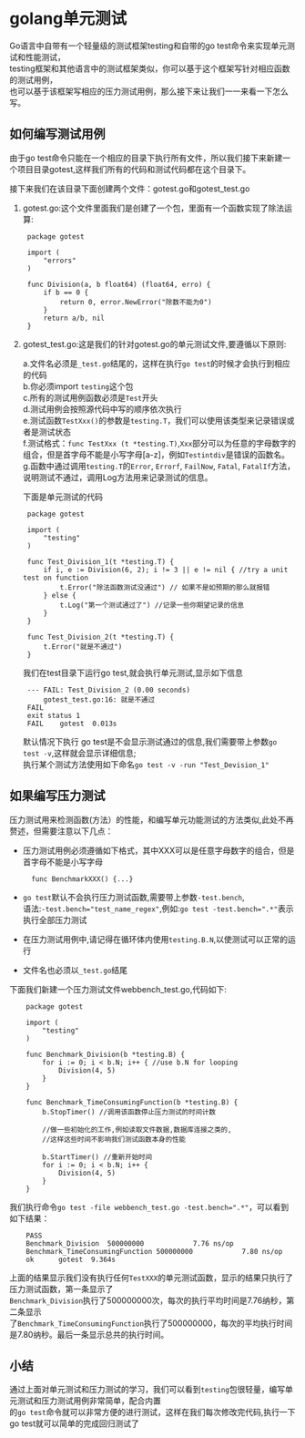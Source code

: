 # golang单元测试

Go语言中自带有一个轻量级的测试框架testing和自带的go test命令来实现单元测试和性能测试，  
testing框架和其他语言中的测试框架类似，你可以基于这个框架写针对相应函数的测试用例，  
也可以基于该框架写相应的压力测试用例，那么接下来让我们一一来看一下怎么写。


## 如何编写测试用例
由于go test命令只能在一个相应的目录下执行所有文件，所以我们接下来新建一个项目目录gotest,这样我们所有的代码和测试代码都在这个目录下。

接下来我们在该目录下面创建两个文件：gotest.go和gotest_test.go

1. gotest.go:这个文件里面我们是创建了一个包，里面有一个函数实现了除法运算:
    
        package gotest
        
        import (
            "errors"
        )
        
        func Division(a, b float64) (float64, erro) {
            if b == 0 {
                return 0, error.NewError("除数不能为0")
            }
            return a/b, nil
        }
    
2. gotest_test.go:这是我们的针对gotest.go的单元测试文件,要遵循以下原则:
    
    
    a.文件名必须是`_test.go`结尾的，这样在执行`go test`的时候才会执行到相应的代码  
    b.你必须import `testing`这个包  
    c.所有的测试用例函数必须是`Test`开头  
    d.测试用例会按照源代码中写的顺序依次执行  
    e.测试函数`TestXxx()`的参数是`testing.T`，我们可以使用该类型来记录错误或者是测试状态  
    f.测试格式：`func TestXxx (t *testing.T)`,`Xxx`部分可以为任意的字母数字的组合，但是首字母不能是小写字母[a-z]，例如`Testintdiv`是错误的函数名。  
    g.函数中通过调用`testing.T`的`Error`, `Errorf`, `FailNow`, `Fatal`, `FatalIf`方法，说明测试不通过，调用Log方法用来记录测试的信息。  
     
    下面是单元测试的代码
    
        package gotest
        
        import (
            "testing"
        )
        
        func Test_Division_1(t *testing.T) {
            if i, e := Division(6, 2); i != 3 || e != nil { //try a unit test on function
                t.Error("除法函数测试没通过") // 如果不是如预期的那么就报错
            } else {
                t.Log("第一个测试通过了") //记录一些你期望记录的信息
            }
        }
        
        func Test_Division_2(t *testing.T) {
            t.Error("就是不通过")
        }

    我们在test目录下运行go test,就会执行单元测试,显示如下信息
	    
        --- FAIL: Test_Division_2 (0.00 seconds)
            gotest_test.go:16: 就是不通过
        FAIL
        exit status 1
        FAIL    gotest  0.013s
            
    默认情况下执行 go test是不会显示测试通过的信息,我们需要带上参数`go test -v`,这样就会显示详细信息;  
    执行某个测试方法使用如下命名`go test -v -run "Test_Devision_1"`
    
## 如果编写压力测试
压力测试用来检测函数(方法）的性能，和编写单元功能测试的方法类似,此处不再赘述，但需要注意以下几点：

* 压力测试用例必须遵循如下格式，其中XXX可以是任意字母数字的组合，但是首字母不能是小写字母

        func BenchmarkXXX() {...}
* `go test`默认不会执行压力测试函数,需要带上参数`-test.bench`,  
    语法:`-test.bench="test_name_regex"`,例如:`go test -test.bench=".*"`表示执行全部压力测试
* 在压力测试用例中,请记得在循环体内使用`testing.B.N`,以使测试可以正常的运行
* 文件名也必须以`_test.go`结尾  

下面我们新建一个压力测试文件webbench_test.go,代码如下:
        
        package gotest
        
        import (
            "testing"
        )
        
        func Benchmark_Division(b *testing.B) {
            for i := 0; i < b.N; i++ { //use b.N for looping 
                Division(4, 5)
            }
        }
        
        func Benchmark_TimeConsumingFunction(b *testing.B) {
            b.StopTimer() //调用该函数停止压力测试的时间计数
        
            //做一些初始化的工作,例如读取文件数据,数据库连接之类的,
            //这样这些时间不影响我们测试函数本身的性能
        
            b.StartTimer() //重新开始时间
            for i := 0; i < b.N; i++ {
                Division(4, 5)
            }
        }
我们执行命令`go test -file webbench_test.go -test.bench=".*"`，可以看到如下结果：
        
        PASS
        Benchmark_Division  500000000            7.76 ns/op
        Benchmark_TimeConsumingFunction 500000000            7.80 ns/op
        ok      gotest  9.364s  

上面的结果显示我们没有执行任何`TestXXX`的单元测试函数，显示的结果只执行了压力测试函数，第一条显示了  
`Benchmark_Division`执行了500000000次，每次的执行平均时间是7.76纳秒，第二条显示  
了`Benchmark_TimeConsumingFunction`执行了500000000，每次的平均执行时间是7.80纳秒。最后一条显示总共的执行时间。

## 小结
通过上面对单元测试和压力测试的学习，我们可以看到`testing`包很轻量，编写单元测试和压力测试用例非常简单，配合内置  
的`go test`命令就可以非常方便的进行测试，这样在我们每次修改完代码,执行一下go test就可以简单的完成回归测试了
